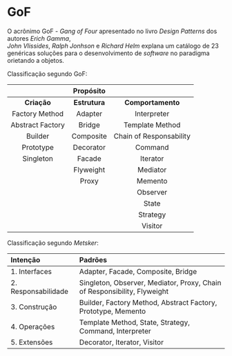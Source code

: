 # GoF

O acrônimo GoF - _Gang of Four_ apresentado no livro _Design Patterns_ dos autores _Erich Gamma_,  
 _John Vlissides_, _Ralph Jonhson_ e _Richard Helm_ explana um catálogo de 23 genéricas soluções para o desenvolvimento de _software_ no paradigma orietando a objetos.

Classificação segundo GoF:

|  | **Propósito** |  |
| :---: | :---: | :---: |
| **Criação** | **Estrutura** | **Comportamento** |
| Factory Method | Adapter | Interpreter |
| Abstract Factory | Bridge | Template Method |
| Builder | Composite | Chain of Responsability |
| Prototype | Decorator | Command |
| Singleton | Facade | Iterator |
|  | Flyweight | Mediator |
|  | Proxy | Memento |
|  |  | Observer |
|  |  | State |
|  |  | Strategy |
|  |  | Visitor |

Classificação segundo _Metsker_:

| Intenção | Padrões |
| :--- | :--- |
| 1. Interfaces | Adapter, Facade, Composite, Bridge |
| 2. Responsabilidade | Singleton, Observer, Mediator, Proxy, Chain of Responsibility, Flyweight |
| 3. Construção | Builder, Factory Method, Abstract Factory, Prototype, Memento |
| 4. Operações | Template Method, State, Strategy, Command, Interpreter |
| 5. Extensões | Decorator, Iterator, Visitor |



